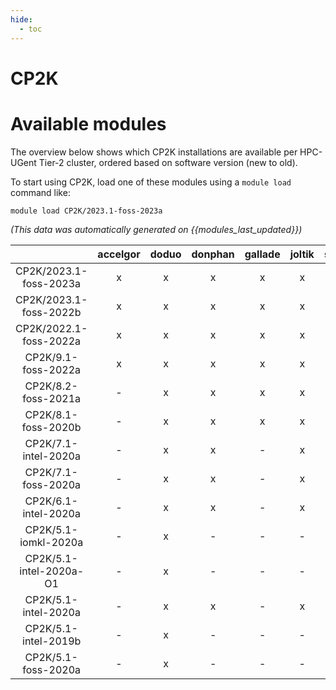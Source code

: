 ```yaml
---
hide:
  - toc
---
```


CP2K
====

# Available modules


The overview below shows which CP2K installations are available per HPC-UGent Tier-2 cluster, ordered based on software version (new to old).

To start using CP2K, load one of these modules using a `module load` command like:

```shell
module load CP2K/2023.1-foss-2023a
```

*(This data was automatically generated on {{modules_last_updated}})*  

| |accelgor|doduo|donphan|gallade|joltik|shinx|skitty|
| :---: | :---: | :---: | :---: | :---: | :---: | :---: | :---: |
|CP2K/2023.1-foss-2023a|x|x|x|x|x|x|x|
|CP2K/2023.1-foss-2022b|x|x|x|x|x|x|x|
|CP2K/2022.1-foss-2022a|x|x|x|x|x|-|x|
|CP2K/9.1-foss-2022a|x|x|x|x|x|-|x|
|CP2K/8.2-foss-2021a|-|x|x|x|x|-|-|
|CP2K/8.1-foss-2020b|-|x|x|x|x|-|-|
|CP2K/7.1-intel-2020a|-|x|x|-|x|-|x|
|CP2K/7.1-foss-2020a|-|x|x|-|x|-|x|
|CP2K/6.1-intel-2020a|-|x|x|-|x|-|x|
|CP2K/5.1-iomkl-2020a|-|x|-|-|-|-|-|
|CP2K/5.1-intel-2020a-O1|-|x|-|-|-|-|-|
|CP2K/5.1-intel-2020a|-|x|x|-|x|-|x|
|CP2K/5.1-intel-2019b|-|x|-|-|-|-|-|
|CP2K/5.1-foss-2020a|-|x|-|-|-|-|-|
